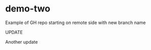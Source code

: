 # demo-two
Example of GH repo starting on remote side with new branch name

UPDATE  

Another update 
